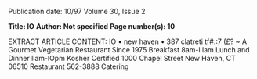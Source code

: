 Publication date: 10/97
Volume 30, Issue 2

**Title: IO**
**Author: Not specified**
**Page number(s): 10**

EXTRACT ARTICLE CONTENT:
IO 
• new haven • 387 
clatreti 
tf#.:7 (£? ~ 
A Gourmet Vegetarian Restaurant Since 1975 
Breakfast 8am-l lam 
Lunch and Dinner llam-lOpm 
Kosher Certified 
1000 Chapel Street 
New Haven, CT 06510 
Restaurant 562-3888 
Catering